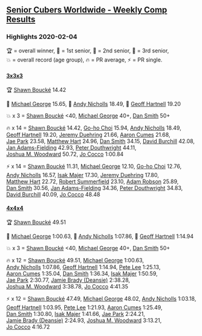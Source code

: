 <style>table {white-space: nowrap;}</style>
<link rel="stylesheet" type="text/css" href="/scw-comp/css/flags.css" />

## [Senior Cubers Worldwide - Weekly Comp Results](/scw-comp/results/)
### Highlights 2020-02-04

<span style="white-space: nowrap;">🏆 = overall winner</span>, <span style="white-space: nowrap;">🥇 = 1st senior</span>, <span style="white-space: nowrap;">🥈 = 2nd senior</span>, <span style="white-space: nowrap;">🥉 = 3rd senior</span>, <span style="white-space: nowrap;">💥 = overall record (age group)</span>, <span style="white-space: nowrap;">🔥 = PR average</span>, <span style="white-space: nowrap;">⚡ = PR single</span>.

#### [3x3x3](333.md)

<span style="white-space: nowrap;">🏆 [Shawn Boucké](../../persons/shawn_boucke/333.md) 14.42</span>

<span style="white-space: nowrap;">🥇 [Michael George](../../persons/michael_george/333.md) 15.65</span>, <span style="white-space: nowrap;">🥈 [Andy Nicholls](../../persons/andy_nicholls/333.md) 18.49</span>, <span style="white-space: nowrap;">🥉 [Geoff Hartnell](../../persons/geoff_hartnell/333.md) 19.20</span>

💥 x 3 = <span style="white-space: nowrap;">[Shawn Boucké](../../persons/shawn_boucke/333.md) <40</span>, <span style="white-space: nowrap;">[Michael George](../../persons/michael_george/333.md) 40+</span>, <span style="white-space: nowrap;">[Dan Smith](../../persons/dan_smith/333.md) 50+</span>

🔥 x 14 = <span style="white-space: nowrap;">[Shawn Boucké](../../persons/shawn_boucke/333.md) 14.42</span>, <span style="white-space: nowrap;">[Go-ho Choi](../../persons/go_ho_choi/333.md) 15.94</span>, <span style="white-space: nowrap;">[Andy Nicholls](../../persons/andy_nicholls/333.md) 18.49</span>, <span style="white-space: nowrap;">[Geoff Hartnell](../../persons/geoff_hartnell/333.md) 19.20</span>, <span style="white-space: nowrap;">[Jeremy Duehring](../../persons/jeremy_duehring/333.md) 21.66</span>, <span style="white-space: nowrap;">[Aaron Cumes](../../persons/aaron_cumes/333.md) 21.68</span>, <span style="white-space: nowrap;">[Jae Park](../../persons/jae_park/333.md) 23.58</span>, <span style="white-space: nowrap;">[Matthew Hart](../../persons/matthew_hart/333.md) 24.96</span>, <span style="white-space: nowrap;">[Dan Smith](../../persons/dan_smith/333.md) 34.15</span>, <span style="white-space: nowrap;">[David Burchill](../../persons/david_burchill/333.md) 42.08</span>, <span style="white-space: nowrap;">[Jan Adams-Fielding](../../persons/jan_adams_fielding/333.md) 42.93</span>, <span style="white-space: nowrap;">[Peter Douthwright](../../persons/peter_douthwright/333.md) 44.11</span>, <span style="white-space: nowrap;">[Joshua M. Woodward](../../persons/joshua_m_woodward/333.md) 50.72</span>, <span style="white-space: nowrap;">[Jo Cocco](../../persons/jo_cocco/333.md) 1:00.84</span>

⚡ x 14 = <span style="white-space: nowrap;">[Shawn Boucké](../../persons/shawn_boucke/333.md) 11.31</span>, <span style="white-space: nowrap;">[Michael George](../../persons/michael_george/333.md) 12.10</span>, <span style="white-space: nowrap;">[Go-ho Choi](../../persons/go_ho_choi/333.md) 12.76</span>, <span style="white-space: nowrap;">[Andy Nicholls](../../persons/andy_nicholls/333.md) 16.57</span>, <span style="white-space: nowrap;">[Isak Majer](../../persons/isak_majer/333.md) 17.30</span>, <span style="white-space: nowrap;">[Jeremy Duehring](../../persons/jeremy_duehring/333.md) 17.80</span>, <span style="white-space: nowrap;">[Matthew Hart](../../persons/matthew_hart/333.md) 22.72</span>, <span style="white-space: nowrap;">[Robert Summerfield](../../persons/robert_summerfield/333.md) 23.10</span>, <span style="white-space: nowrap;">[Adam Robson](../../persons/adam_robson/333.md) 25.89</span>, <span style="white-space: nowrap;">[Dan Smith](../../persons/dan_smith/333.md) 30.56</span>, <span style="white-space: nowrap;">[Jan Adams-Fielding](../../persons/jan_adams_fielding/333.md) 34.36</span>, <span style="white-space: nowrap;">[Peter Douthwright](../../persons/peter_douthwright/333.md) 34.83</span>, <span style="white-space: nowrap;">[David Burchill](../../persons/david_burchill/333.md) 40.09</span>, <span style="white-space: nowrap;">[Jo Cocco](../../persons/jo_cocco/333.md) 48.48</span>

#### [4x4x4](444.md)

<span style="white-space: nowrap;">🏆 [Shawn Boucké](../../persons/shawn_boucke/444.md) 49.51</span>

<span style="white-space: nowrap;">🥇 [Michael George](../../persons/michael_george/444.md) 1:00.63</span>, <span style="white-space: nowrap;">🥈 [Andy Nicholls](../../persons/andy_nicholls/444.md) 1:07.86</span>, <span style="white-space: nowrap;">🥉 [Geoff Hartnell](../../persons/geoff_hartnell/444.md) 1:14.94</span>

💥 x 3 = <span style="white-space: nowrap;">[Shawn Boucké](../../persons/shawn_boucke/444.md) <40</span>, <span style="white-space: nowrap;">[Michael George](../../persons/michael_george/444.md) 40+</span>, <span style="white-space: nowrap;">[Dan Smith](../../persons/dan_smith/444.md) 50+</span>

🔥 x 12 = <span style="white-space: nowrap;">[Shawn Boucké](../../persons/shawn_boucke/444.md) 49.51</span>, <span style="white-space: nowrap;">[Michael George](../../persons/michael_george/444.md) 1:00.63</span>, <span style="white-space: nowrap;">[Andy Nicholls](../../persons/andy_nicholls/444.md) 1:07.86</span>, <span style="white-space: nowrap;">[Geoff Hartnell](../../persons/geoff_hartnell/444.md) 1:14.94</span>, <span style="white-space: nowrap;">[Pete Lee](../../persons/pete_lee/444.md) 1:25.13</span>, <span style="white-space: nowrap;">[Aaron Cumes](../../persons/aaron_cumes/444.md) 1:35.04</span>, <span style="white-space: nowrap;">[Dan Smith](../../persons/dan_smith/444.md) 1:36.34</span>, <span style="white-space: nowrap;">[Isak Majer](../../persons/isak_majer/444.md) 1:50.59</span>, <span style="white-space: nowrap;">[Jae Park](../../persons/jae_park/444.md) 2:30.77</span>, <span style="white-space: nowrap;">[Jamie Brady (Deansie)](../../persons/jamie_brady/444.md) 2:38.28</span>, <span style="white-space: nowrap;">[Joshua M. Woodward](../../persons/joshua_m_woodward/444.md) 3:38.78</span>, <span style="white-space: nowrap;">[Jo Cocco](../../persons/jo_cocco/444.md) 4:41.35</span>

⚡ x 12 = <span style="white-space: nowrap;">[Shawn Boucké](../../persons/shawn_boucke/444.md) 47.49</span>, <span style="white-space: nowrap;">[Michael George](../../persons/michael_george/444.md) 48.02</span>, <span style="white-space: nowrap;">[Andy Nicholls](../../persons/andy_nicholls/444.md) 1:03.18</span>, <span style="white-space: nowrap;">[Geoff Hartnell](../../persons/geoff_hartnell/444.md) 1:03.95</span>, <span style="white-space: nowrap;">[Pete Lee](../../persons/pete_lee/444.md) 1:21.93</span>, <span style="white-space: nowrap;">[Aaron Cumes](../../persons/aaron_cumes/444.md) 1:25.49</span>, <span style="white-space: nowrap;">[Dan Smith](../../persons/dan_smith/444.md) 1:30.80</span>, <span style="white-space: nowrap;">[Isak Majer](../../persons/isak_majer/444.md) 1:41.66</span>, <span style="white-space: nowrap;">[Jae Park](../../persons/jae_park/444.md) 2:24.21</span>, <span style="white-space: nowrap;">[Jamie Brady (Deansie)](../../persons/jamie_brady/444.md) 2:24.93</span>, <span style="white-space: nowrap;">[Joshua M. Woodward](../../persons/joshua_m_woodward/444.md) 3:13.21</span>, <span style="white-space: nowrap;">[Jo Cocco](../../persons/jo_cocco/444.md) 4:16.72</span>


<!-- Global site tag (gtag.js) - Google Analytics -->
<script async src="https://www.googletagmanager.com/gtag/js?id=UA-86348435-3"></script>
<script>window.dataLayer = window.dataLayer || []; function gtag() {dataLayer.push(arguments);} gtag('js', new Date()); gtag('config', 'UA-86348435-3');</script>
